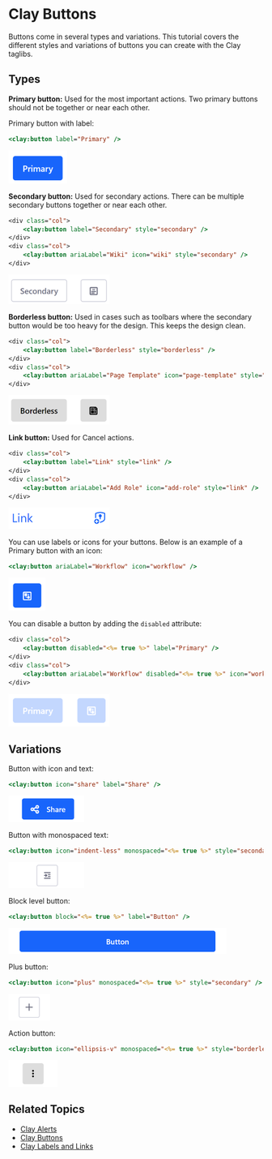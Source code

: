 # Clay Buttons

Buttons come in several types and variations. This tutorial covers the different styles and variations of buttons you can create with the Clay taglibs.

## Types

**Primary button:** Used for the most important actions. Two primary buttons should not be together or near each other.

Primary button with label:

```jsp
<clay:button label="Primary" />
```

![A primary button is bright blue, grabbing the user's attention.](./clay-buttons/images/01.png)

**Secondary button:** Used for secondary actions. There can be multiple secondary buttons together or near each other.

```jsp
<div class="col">
    <clay:button label="Secondary" style="secondary" />
</div>
<div class="col">
    <clay:button ariaLabel="Wiki" icon="wiki" style="secondary" />
</div>
```

![A secondary button draws less attention than a primary button and is meant for secondary actions.](./clay-buttons/images/02.png)

**Borderless button:** Used in cases such as toolbars where the secondary button would be too heavy for the design. This keeps the design clean.

```jsp
<div class="col">
    <clay:button label="Borderless" style="borderless" />
</div>
<div class="col">
    <clay:button ariaLabel="Page Template" icon="page-template" style="borderless" />
</div>
```

![Borderless buttons remove the dark outline from the button.](./clay-buttons/images/03.png)

**Link button:** Used for Cancel actions.

```jsp
<div class="col">
    <clay:button label="Link" style="link" />
</div>
<div class="col">
    <clay:button ariaLabel="Add Role" icon="add-role" style="link" />
</div>
```

![You can also turn buttons into links.](./clay-buttons/images/04.png)

You can use labels or icons for your buttons. Below is an example of a Primary button with an icon:

```jsp
<clay:button ariaLabel="Workflow" icon="workflow" />
```

![Buttons can also display icons.](./clay-buttons/images/05.png)

You can disable a button by adding the `disabled` attribute:

```jsp
<div class="col">
    <clay:button disabled="<%= true %>" label="Primary" />
</div>
<div class="col">
    <clay:button ariaLabel="Workflow" disabled="<%= true %>" icon="workflow" />
</div>
```

![Buttons can be disabled if you don't want the user to interact with them.](./clay-buttons/images/06.png)

## Variations

Button with icon and text:

```jsp
<clay:button icon="share" label="Share" />
```

![Buttons can display both icons and text.](./clay-buttons/images/07.png)

Button with monospaced text:

```jsp
<clay:button icon="indent-less" monospaced="<%= true %>" style="secondary" />
```

![Buttons can display monospaced text.](./clay-buttons/images/08.png)

Block level button:

```jsp
<clay:button block="<%= true %>" label="Button" />
 ```
 
![Block level buttons span the entire width of the container.](./clay-buttons/images/09.png)

Plus button:

```jsp
<clay:button icon="plus" monospaced="<%= true %>" style="secondary" />
```

![A plus button is used for add actions in an app.](./clay-buttons/images/10.png)

Action button:

```jsp
<clay:button icon="ellipsis-v" monospaced="<%= true %>" style="borderless" />
 ```
 
![An action button is used to display actions menus.](./clay-buttons/images/11.png)

## Related Topics

* [Clay Alerts](./clay-alerts.md)
* [Clay Buttons](./clay-buttons.md)
* [Clay Labels and Links](./clay-links-and-labels.md)